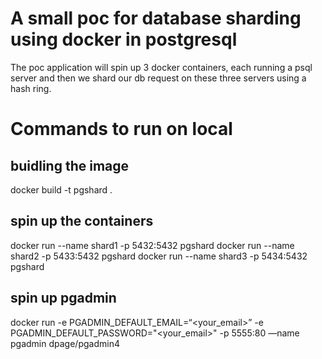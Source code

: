 # A small poc for database sharding using docker in postgresql
The poc application will spin up 3 docker containers, each running a psql server and then we shard our db request on these three servers using  a hash ring.

# Commands to run on local

## buidling the image
docker build -t pgshard .

## spin up the containers
docker run --name shard1 -p 5432:5432 pgshard
docker run --name shard2 -p 5433:5432 pgshard
docker run --name shard3 -p 5434:5432 pgshard

## spin up pgadmin
docker run -e PGADMIN_DEFAULT_EMAIL=“<your_email>” -e PGADMIN_DEFAULT_PASSWORD="<your_email>" -p 5555:80 —name pgadmin dpage/pgadmin4 
